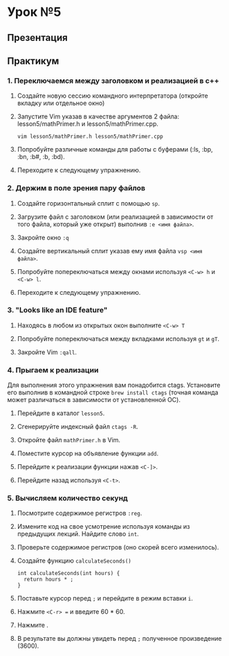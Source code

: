 # Урок №5

## Презентация

## Практикум

### 1. Переключаемся между заголовком и реализацией в c++

  1. Создайте новую сессию командного интерпретатора (откройте вкладку
     или отдельное окно)

  2. Запустите Vim указав в качестве аргументов 2 файла: lesson5/mathPrimer.h и
     lesson5/mathPrimer.cpp.

     ```
     vim lesson5/mathPrimer.h lesson5/mathPrimer.cpp
     ```

  3. Попробуйте различные команды для работы с буферами (:ls, :bp, :bn,
     :b#, :b, :bd).

  4. Переходите к следующему упражнению.

### 2. Держим в поле зрения пару файлов

  1. Создайте горизонтальный сплит с помощью `sp`.

  2. Загрузите файл с заголовком (или реализацией в зависимости от того
     файла, который уже открыт) выполнив `:e <имя файла>`.

  3. Закройте окно `:q`

  4. Создайте вертикальный сплит указав ему имя файла `vsp <имя
     файла>`.

  5. Попробуйте попереключаться между окнами используя `<C-w> h` и
     `<C-w> l`.

  6. Переходите к следующему упражнению.

### 3. "Looks like an IDE feature"

  1. Находясь в любом из открытых окон выполните `<С-w> T`

  2. Попробуйте попереключаться между вкладками используя `gt` и `gT`.

  3. Закройте Vim `:qall`.

### 4. Прыгаем к реализации

Для выполнения этого упражнения вам понадобится ctags. Установите его
выполнив в командной строке `brew install ctags` (точная команда может
различаться в зависимости от установленной ОС).

  1. Перейдите в каталог `lesson5`.

  2. Сгенерируйте индексный файл `ctags -R`.

  3. Откройте файл `mathPrimer.h` в Vim.

  4. Поместите курсор на объявление функции `add`.

  5. Перейдите к реализации функции нажав `<C-]>`.

  6. Перейдите назад используя `<C-t>`.

### 5. Вычисляем количество секунд

  1. Посмотрите содержимое регистров `:reg`.

  2. Измените код на свое усмотрение используя команды из предыдущих
     лекций. Найдите слово `int`.

  3. Проверьте содержимое регистров (оно скорей всего изменилось).

  4. Создайте функцию `calculateSeconds()`

     ```
     int calculateSeconds(int hours) {
       return hours * ;
     }
     ```

  5. Поставьте курсор перед `;` и перейдите в режим вставки `i`.

  6. Нажмите `<C-r> =` и введите 60 * 60.

  7. Нажмите <ENTER>.

  8. В результате вы должны увидеть перед `;` полученное произведение
     (3600).
